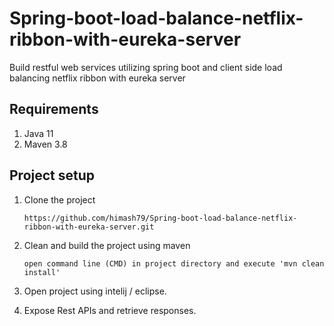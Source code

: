 # Spring-boot-load-balance-netflix-ribbon-with-eureka-server
Build restful web services utilizing spring boot and client side load balancing netflix ribbon with eureka server

## Requirements

01) Java 11
02) Maven 3.8 

## Project setup

01) Clone the project

		https://github.com/himash79/Spring-boot-load-balance-netflix-ribbon-with-eureka-server.git

02) Clean and build the project using maven

		open command line (CMD) in project directory and execute 'mvn clean install'
		
03) Open project using intelij / eclipse.
		
04) Expose Rest APIs and retrieve responses.
